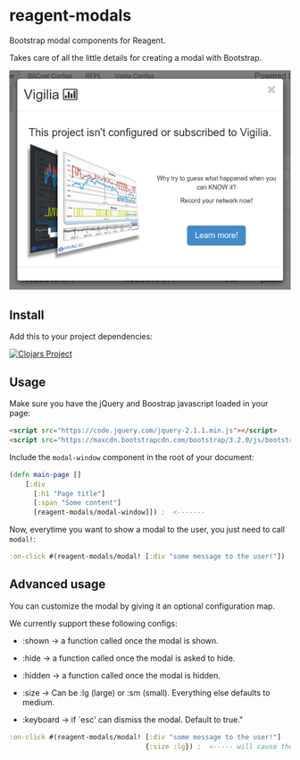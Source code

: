 # reagent-modals

Bootstrap modal components for Reagent.

Takes care of all the little details for creating a modal with Bootstrap.

<img src="https://raw.githubusercontent.com/Frozenlock/reagent-modals/master/modal-example.png"
 alt="Modal demo" title="Modal demo"/>

## Install
Add this to your project dependencies:

[![Clojars Project](http://clojars.org/org.clojars.frozenlock/reagent-modals/latest-version.svg)](http://clojars.org/org.clojars.frozenlock/reagent-modals)


## Usage

Make sure you have the jQuery and Boostrap javascript loaded in your page:
```html
<script src="https://code.jquery.com/jquery-2.1.1.min.js"></script>
<script src="https://maxcdn.bootstrapcdn.com/bootstrap/3.2.0/js/bootstrap.min.js"></script>
```


Include the `modal-window` component in the root of your document:

```clj
(defn main-page []
	[:div
	  [:h1 "Page title"]
	  [:span "Some content"]
	  [reagent-modals/modal-window]]) ;  <-------
```

Now, everytime you want to show a modal to the user, you just need to call `modal!`:

```clj
:on-click #(reagent-modals/modal! [:div "some message to the user!"])
```

## Advanced usage

You can customize the modal by giving it an optional configuration map.

We currently support these following configs:

- :shown -> a function called once the modal is shown.
- :hide -> a function called once the modal is asked to hide.
- :hidden -> a function called once the modal is hidden.

- :size -> Can be :lg (large) or :sm (small). Everything else defaults to medium.
- :keyboard -> if `esc' can dismiss the modal. Default to true."


```clj
:on-click #(reagent-modals/modal! [:div "some message to the user!"]
	                              {:size :lg}) ;  <----- will cause the modal to be 'large'
```
